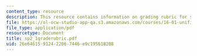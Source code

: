 ```yaml
---
content_type: resource
description: This resource contains information on grading rubric for systems problems.
file: https://ol-ocw-studio-app-qa.s3.amazonaws.com/courses/16-01-unified-engineering-i-ii-iii-iv-fall-2005-spring-2006/26e64615912422067446e9c195618208_sp2_1graderubric.pdf
file_type: application/pdf
resourcetype: Document
title: sp2_1graderubric.pdf
uid: 26e64615-9124-2206-7446-e9c195618208
---
```

